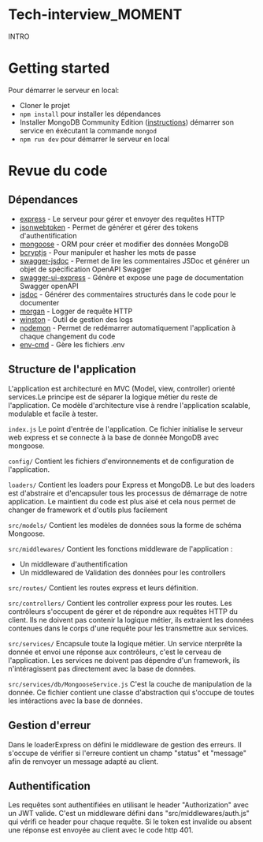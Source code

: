# Tech-interview_MOMENT
INTRO

# Getting started

Pour démarrer le serveur en local:

- Cloner le projet
- `npm install` pour installer les dépendances
- Installer MongoDB Community Edition ([instructions](https://docs.mongodb.com/manual/installation/#tutorials)) démarrer son service en éxécutant la commande `mongod`
- `npm run dev` pour démarrer le serveur en local

# Revue du code

## Dépendances

- [express](https://github.com/expressjs/express) - Le serveur pour gérer et envoyer des requêtes HTTP
- [jsonwebtoken](https://github.com/auth0/node-jsonwebtoken) - Permet de générer et gérer des tokens d'authentification
- [mongoose](https://github.com/Automattic/mongoose) - ORM pour créer et modifier des données MongoDB
- [bcryptjs](https://github.com/kelektiv/node.bcrypt.js) - Pour manipuler et hasher les mots de passe
- [swagger-jsdoc](https://github.com/Surnet/swagger-jsdoc) - Permet de lire les commentaires JSDoc et générer un objet de spécification OpenAPI Swagger
- [swagger-ui-express](https://github.com/scottie1984/swagger-ui-express) - Génère et expose une page de documentation Swagger openAPI
- [jsdoc](https://github.com/jsdoc/jsdoc) - Générer des commentaires structurés dans le code pour le documenter 
- [morgan](https://github.com/expressjs/morgan) - Logger de requête HTTP
- [winston](https://github.com/winstonjs/winston) - Outil de gestion des logs
- [nodemon](https://github.com/remy/nodemon) - Permet de redémarrer automatiquement l'application à chaque changement du code
- [env-cmd](https://github.com/toddbluhm/env-cmd) - Gère les fichiers .env



## Structure de l'application

L'application est architecturé en MVC (Model, view, controller) orienté services.Le principe est de séparer la logique métier du reste de l'application. Ce modèle d'architecture vise à rendre l'application scalable, modulable et facile à tester.

`index.js`
Le point d'entrée de l'application. Ce fichier initialise le serveur web express et se connecte à la base de donnée MongoDB avec mongoose.

`config/`
Contient les fichiers d'environnements et de configuration de l'application.

`loaders/`
Contient les loaders pour Express et MongoDB.
Le but des loaders est d'abstraire et d'encapsuler tous les processus de démarrage de notre application. Le maintient du code est plus aisé et cela nous permet de changer de framework et d'outils plus facilement

`src/models/`
Contient les modèles de données sous la forme de schéma Mongoose.

`src/middlewares/`
Contient les fonctions middleware de l'application :
- Un middleware d'authentification
- Un middlewared de Validation des données pour les controllers

`src/routes/`
Contient les routes express et leurs définition.

`src/controllers/`
Contient les controller express pour les routes.
Les contrôleurs s'occupent de gérer et de répondre aux requêtes HTTP du client. Ils ne doivent pas contenir la logique métier, ils extraient les données contenues dans le corps d'une requête pour les transmettre aux services.

`src/services/`
Encapsule toute la logique métier.
Un service nterprête la donnée et envoi une réponse aux contrôleurs, c'est le cerveau de l'application. Les services ne doivent pas dépendre d'un framework, ils n'intéragissent pas directement avec la base de données.

`src/services/db/MongooseService.js`
C'est la couche de manipulation de la donnée. Ce fichier contient une classe d'abstraction qui s'occupe de toutes les intéractions avec la base de données.

## Gestion d'erreur

Dans le loaderExpress on défini le middleware de gestion des erreurs. Il s'occupe de vérifier si l'erreure contient un champ "status" et "message" afin de renvoyer un message adapté au client.

## Authentification

Les requêtes sont authentifiées en utilisant le header "Authorization" avec un JWT valide. C'est un middleware défini dans "src/middlewares/auth.js" qui vérifi ce header pour chaque requête. Si le token est invalide ou absent une réponse est envoyée au client avec le code http 401.


<br />
